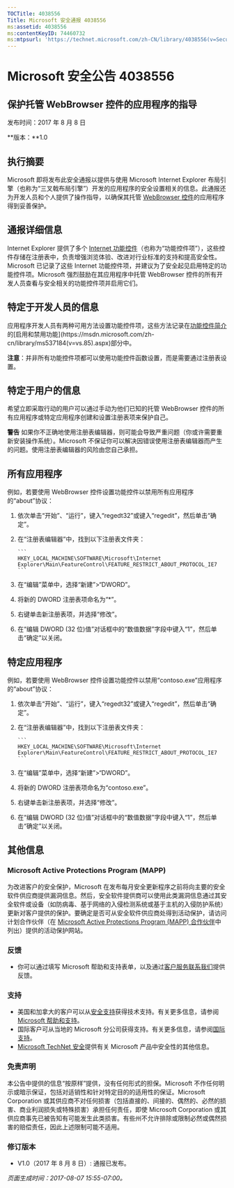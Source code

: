 ```yaml
---
TOCTitle: 4038556
Title: Microsoft 安全通报 4038556
ms:assetid: 4038556
ms:contentKeyID: 74460732
ms:mtpsurl: 'https://technet.microsoft.com/zh-CN/library/4038556(v=Security.10)'
---
```



Microsoft 安全公告 4038556
==========================

保护托管 WebBrowser 控件的应用程序的指导
----------------------------------------

发布时间：2017 年 8 月 8 日

**版本：**1.0

执行摘要
--------

Microsoft 即将发布此安全通报以提供与使用 Microsoft Internet Explorer 布局引擎（也称为“三叉戟布局引擎”）开发的应用程序的安全设置相关的信息。此通报还为开发人员和个人提供了操作指导，以确保其托管 [WebBrowser 控件](https://msdn.microsoft.com/zh-cn/library/aa752040(v=vs.85).aspx)的应用程序得到妥善保护。

通报详细信息
------------

Internet Explorer 提供了多个 [Internet 功能控件](https://msdn.microsoft.com/zh-cn/library/ee330720(v=vs.85).aspx)（也称为“功能控件项”），这些控件存储在注册表中，负责增强浏览体验、改进对行业标准的支持和提高安全性。Microsoft 已记录了这些 Internet 功能控件项，并建议为了安全起见启用特定的功能控件项。Microsoft 强烈鼓励在其应用程序中托管 WebBrowser 控件的所有开发人员查看与安全相关的功能控件项并启用它们。

特定于开发人员的信息
--------------------

应用程序开发人员有两种可用方法设置功能控件项，这些方法记录在[功能控件简介](https://greymatter/msrc/main.aspx?extraqs=?dataprovider=microsoft.crm.application.platform.grid.griddataproviderquerybuilder&entitycode=10027&queryid=%257bbc868e4d-56d7-e611-80d6-000d3a32fc99%257d&uiprovider=microsoft.crm.application.controls.griduiprovider&viewtype=4230&pagetype=https://msdn.microsoft.com/zh-cn/library/ms537184(v=vs.85).aspx)的[启用和禁用功能](https://msdn.microsoft.com/zh-cn/library/ms537184(v=vs.85).aspx)部分中。

**注意**：并非所有功能控件项都可以使用功能控件函数设置，而是需要通过注册表设置。

特定于用户的信息
----------------

希望立即采取行动的用户可以通过手动为他们已知的托管 WebBrowser 控件的所有应用程序或特定应用程序创建和设置注册表项来保护自己。

**警告** 如果你不正确地使用注册表编辑器，则可能会导致严重问题（你或许需要重新安装操作系统）。Microsoft 不保证你可以解决因错误使用注册表编辑器而产生的问题。使用注册表编辑器的风险由您自己承担。

所有应用程序
------------

例如，若要使用 WebBrowser 控件设置功能控件以禁用所有应用程序的“about”协议：

1.  依次单击“开始”、“运行”，键入“regedt32”或键入“regedit”，然后单击“确定”。
2.  在“注册表编辑器”中，找到以下注册表文件夹： 

        ```
        HKEY_LOCAL_MACHINE\SOFTWARE\Microsoft\Internet Explorer\Main\FeatureControl\FEATURE_RESTRICT_ABOUT_PROTOCOL_IE7
        ```

3.  在“编辑”菜单中，选择“新建”&gt;“DWORD”。
4.  将新的 DWORD 注册表项命名为“\*”。
5.  右键单击新注册表项，并选择“修改”。 
6.  在“编辑 DWORD (32 位)值”对话框中的“数值数据”字段中键入“1”，然后单击“确定”以关闭。

特定应用程序
------------

例如，若要使用 WebBrowser 控件设置功能控件以禁用“contoso.exe”应用程序的“about”协议：

1.  依次单击“开始”、“运行”，键入“regedt32”或键入“regedit”，然后单击“确定”。
2.  在“注册表编辑器”中，找到以下注册表文件夹： 

        ```
        HKEY_LOCAL_MACHINE\SOFTWARE\Microsoft\Internet Explorer\Main\FeatureControl\FEATURE_RESTRICT_ABOUT_PROTOCOL_IE7
        ```

3.  在“编辑”菜单中，选择“新建”&gt;“DWORD”。
4.  将新的 DWORD 注册表项命名为“contoso.exe”。
5.  右键单击新注册表项，并选择“修改”。 
6.  在“编辑 DWORD (32 位)值”对话框中的“数值数据”字段中键入“1”，然后单击“确定”以关闭。

其他信息
--------

### Microsoft Active Protections Program (MAPP)

为改进客户的安全保护，Microsoft 在发布每月安全更新程序之前将向主要的安全软件供应商提供漏洞信息。然后，安全软件提供商可以使用此类漏洞信息通过其安全软件或设备（如防病毒、基于网络的入侵检测系统或基于主机的入侵防护系统）更新对客户提供的保护。要确定是否可从安全软件供应商处得到活动保护，请访问计划合作伙伴（在 [Microsoft Active Protections Program (MAPP) 合作伙伴](http://go.microsoft.com/fwlink/?linkid=215201)中列出）提供的活动保护网站。

### 反馈

-   你可以通过填写 Microsoft 帮助和支持表单，以及通过[客户服务联系我们](http://support.microsoft.com/zh-cn/kb/?scid=sw;en;1257&amp;showpage=1&amp;ws=technet&amp;sd=tech)提供反馈。

### 支持

-   美国和加拿大的客户可以从[安全支持](http://go.microsoft.com/fwlink/?linkid=21131)获得技术支持。有关更多信息，请参阅 [Microsoft 帮助和支持](http://support.microsoft.com/zh-cn/)。
-   国际客户可从当地的 Microsoft 分公司获得支持。有关更多信息，请参阅[国际支持](http://go.microsoft.com/fwlink/?linkid=21155)。
-   [Microsoft TechNet 安全](http://go.microsoft.com/fwlink/?linkid=21132)提供有关 Microsoft 产品中安全性的其他信息。

### 免责声明

本公告中提供的信息“按原样”提供，没有任何形式的担保。Microsoft 不作任何明示或暗示保证，包括对适销性和针对特定目的的适用性的保证。Microsoft Corporation 或其供应商不对任何损害（包括直接的、间接的、偶然的、必然的损害、商业利润损失或特殊损害）承担任何责任，即使 Microsoft Corporation 或其供应商事先已被告知有可能发生此类损害。有些州不允许排除或限制必然或偶然损害的赔偿责任，因此上述限制可能不适用。

### 修订版本

-   V1.0（2017 年 8 月 8 日）: 通报已发布。

*页面生成时间：2017-08-07 15:55-07:00。*
